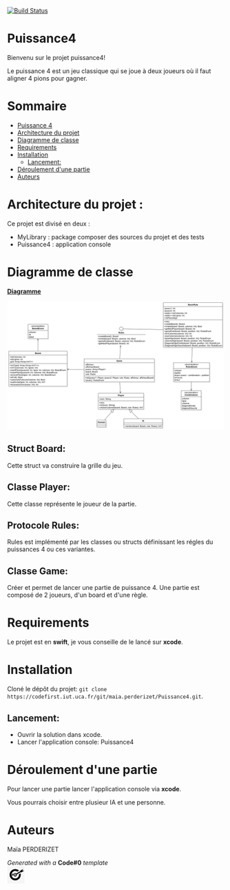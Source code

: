 [![Build Status](https://codefirst.ddns.net/api/badges/maia.perderizet/Puissance4/status.svg)](https://codefirst.ddns.net/maia.perderizet/Puissance4)  

# Puissance4

Bienvenu sur le projet puissance4!

Le puissance 4 est un jeu classique qui se joue à deux joueurs où il faut aligner 4 pions pour gagner.

# Sommaire

- [Puissance 4](#puissance4)
- [Architecture du projet](#architecture_du_projet)
- [Diagramme de classe](#diagramme_de_classe)
- [Requirements](#requirements)
- [Installation](#installation)
    - [Lancement:](#lancement)
- [Déroulement d'une partie](#deroulement_d_une_partie)
- [Auteurs](#auteurs)

# Architecture du projet :

Ce projet est divisé en deux :

-	MyLibrary : package composer des sources du projet et des tests
-	Puissance4 : application console

# Diagramme de classe

[**Diagramme**](https://codefirst.iut.uca.fr/git/maia.perderizet/Puissance4/src/branch/master/Documentation/Diagramme/Diagramme_de_classe.png)

<img src="Documentation/Diagramme/Diagramme_de_classe.png" />  

## Struct Board:

Cette struct va construire la grille du jeu.

## Classe Player:

Cette classe représente le joueur de la partie.

## Protocole Rules:

Rules est implémenté par les classes ou structs définissant les régles du puissances 4 ou ces variantes.

## Classe Game:

Créer et permet de lancer une partie de puissance 4.
Une partie est composé de 2 joueurs, d'un board et d'une règle.

# Requirements

Le projet est en **swift**, je vous conseille de le lancé sur **xcode**.

# Installation

Cloné le dépôt du projet: ```git clone https://codefirst.iut.uca.fr/git/maia.perderizet/Puissance4.git```.

## Lancement:

- Ouvrir la solution dans xcode.
- Lancer l'application console: Puissance4

# Déroulement d'une partie

Pour lancer une partie lancer l'application console via **xcode**.

Vous pourrais choisir entre plusieur IA et une personne.

# Auteurs
Maïa PERDERIZET

_Generated with a_ **Code#0** _template_  
<img src="Documentation/doc_images/CodeFirst.png" height=40/>   
